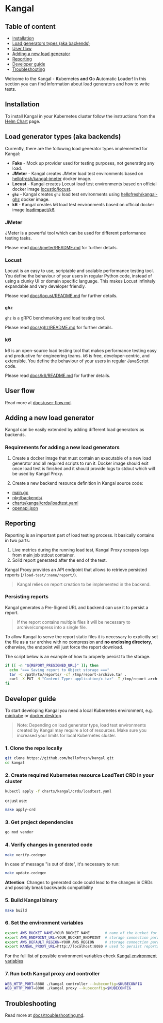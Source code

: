 # Kangal

## Table of content
- [Installation](#installation)
- [Load generators types (aka backends)](#load-generator-types-aka-backends)
- [User flow](user-flow.md)
- [Adding a new load generator](#adding-a-new-load-generator)
- [Reporting](#reporting)
- [Developer guide](#developer-guide)
- [Troubleshooting](troubleshooting.md)

Welcome to the Kangal - **K**ubernetes **an**d **G**o **A**utomatic **L**oader!
In this section you can find information about load generators and how to write tests.

## Installation
To install Kangal in your Kubernetes cluster follow the instructions from the [Helm Chart](https://github.com/hellofresh/kangal/blob/master/charts/kangal/README.md) page.

## Load generator types (aka backends)
Currently, there are the following load generator types implemented for Kangal:

- **Fake** - Mock up provider used for testing purposes, not generating any load.
- **JMeter** - Kangal creates JMeter load test environments based on [hellofresh/kangal-jmeter](https://github.com/hellofresh/kangal-jmeter) docker image.
- **Locust** - Kangal creates Locust load test environments based on official docker image [locustio/locust](https://hub.docker.com/r/locustio/locust).
- **`ghz`** - Kangal creates `ghz` load test environments using [hellofresh/kangal-ghz](https://github.com/hellofresh/kangal-ghz) docker image.
- **k6** - Kangal creates k6 load test environments based on official docker image [loadimpact/k6](https://hub.docker.com/r/loadimpact/k6).

### JMeter
JMeter is a powerful tool which can be used for different performance testing tasks.

Please read [docs/jmeter/README.md](jmeter/README.md) for further details.

### Locust
Locust is an easy to use, scriptable and scalable performance testing tool. You define the behaviour of your users in regular Python code, instead of using a clunky UI or domain specific language. This makes Locust infinitely expandable and very developer friendly.

Please read [docs/locust/README.md](locust/README.md) for further details.

### `ghz`
`ghz` is a gRPC benchmarking and load testing tool.

Please read [docs/ghz/README.md](ghz/README.md) for further details.

### k6

k6 is an open-source load testing tool that makes performance testing easy and productive for engineering teams. k6 is free, developer-centric, and extensible. You define the behaviour of your users in regular JavaScript code.

Please read [docs/k6/README.md](k6/README.md) for further details.

## User flow
Read more at [docs/user-flow.md](user-flow.md).

## Adding a new load generator
Kangal can be easily extended by adding different load generators as backends.

### Requirements for adding a new load generators
1. Create a docker image that must contain an executable of a new load generator and all required scripts to run it. Docker image should exit once load test is finished and it should provide logs to stdout which will be used by Kangal Proxy.

2. Create a new backend resource definition in Kangal source code:

- [main.go](https://github.com/hellofresh/kangal/blob/master/main.go)
- [pkg/backends/](https://github.com/hellofresh/kangal/tree/master/pkg/backends)
- [charts/kangal/crds/loadtest.yaml](https://github.com/hellofresh/kangal/blob/master/charts/kangal/crds/loadtest.yaml#L43)
- [openapi.json](https://github.com/hellofresh/kangal/blob/master/openapi.json#L411)

## Reporting
Reporting is an important part of load testing process. It basically contains in two parts:

1. Live metrics during the running load test, Kangal Proxy scrapes logs from main job stdout container.
2. Solid report generated after the end of the test.

Kangal Proxy provides an API endpoint that allows to retrieve persisted reports (`/load-test/:name/report/`).

> Kangal relies on report creation to be implemented in the backend.

### Persisting reports
Kangal generates a Pre-Signed URL and backend can use it to persist a report.

> If the report contains multiple files it will be necessary to archive/compress into a single file.

To allow Kangal to serve the report static files it is necessary to explicitly set the file as a `tar` archive with no compression and **no enclosing directory**, otherwise, the endpoint will just force the report download.

The script below is an example of how to properly persist to the storage.

```sh
if [[ -n "${REPORT_PRESIGNED_URL}" ]]; then
  echo "=== Saving report to Object storage ==="
  tar -C /path/to/reports/ -cf /tmp/report-archive.tar .
  curl -X PUT -H "Content-Type: application/x-tar" -T /tmp/report-archive.tar -L "${REPORT_PRESIGNED_URL}"
fi
```

## Developer guide
To start developing Kangal you need a local Kubernetes environment, e.g. [minikube](https://kubernetes.io/docs/tasks/tools/install-minikube/) or [docker desktop](https://www.docker.com/products/docker-desktop).
> Note: Depending on load generator type, load test environments created by Kangal may require a lot of resources. Make sure you increased your limits for local Kubernetes cluster.

### 1. Clone the repo locally

```bash
git clone https://github.com/hellofresh/kangal.git
cd kangal
```

### 2. Create required Kubernetes resource LoadTest CRD in your cluster

```bash
kubectl apply -f charts/kangal/crds/loadtest.yaml
```

or just use:

```bash
make apply-crd
```

### 3. Get project dependencies

```bash
go mod vendor
```

### 4. Verify changes in generated code

```bash
make verify-codegen
```

In case of message "is out of date", it's necessary to run:

```bash
make update-codegen
```

**Attention**: Changes to generated code could lead to the changes in CRDs and possibly break backwards compatibility

### 5. Build Kangal binary

```bash
make build
```

### 6. Set the environment variables

``` bash
export AWS_BUCKET_NAME=YOUR_BUCKET_NAME       # name of the bucket for saving reports
export AWS_ENDPOINT_URL=YOUR_BUCKET_ENDPOINT  # storage connection parameter
export AWS_DEFAULT_REGION=YOUR_AWS_REGION     # storage connection parameter
export KANGAL_PROXY_URL=http://localhost:8080 # used to persist reports
```

For the full list of possible environment variables check [Kangal environment variables](env-vars.md)

### 7. Run both Kangal proxy and controller

```bash
WEB_HTTP_PORT=8888 ./kangal controller --kubeconfig=$KUBECONFIG
WEB_HTTP_PORT=8080 ./kangal proxy --kubeconfig=$KUBECONFIG
```

## Troubleshooting

Read more at [docs/troubleshooting.md](troubleshooting.md).
